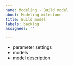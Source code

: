 ```yaml
---
name: Modeling - Build model
about: Modeling milestone
title: Build model
labels: backlog
assignees: ''

---
```


- parameter settings
- models
- model description
